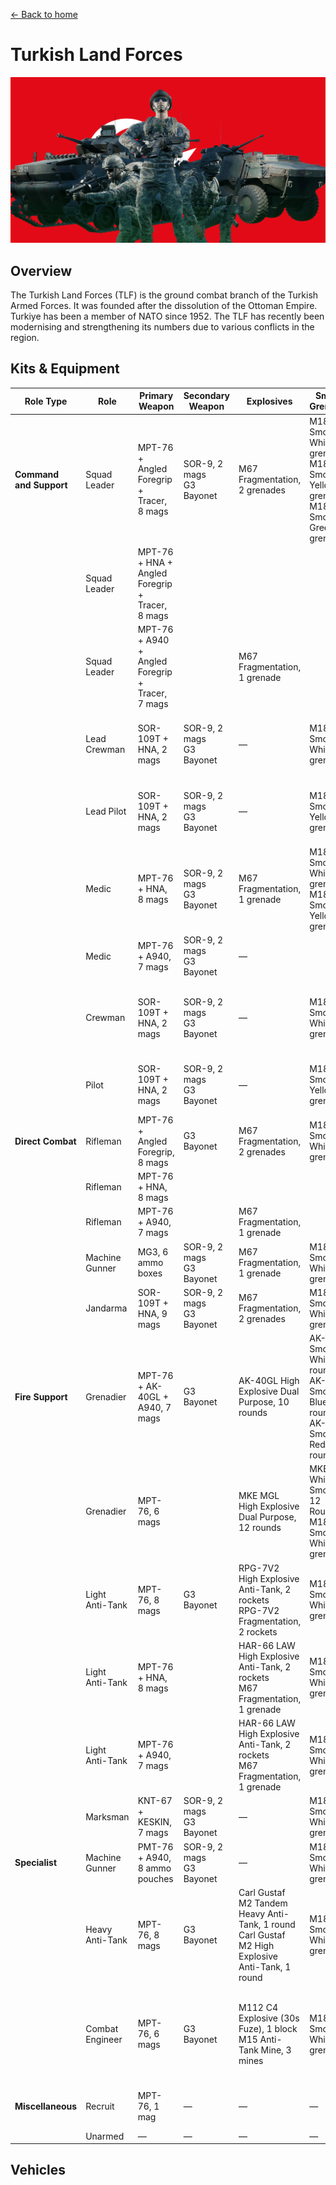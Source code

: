 [← Back to home](../../README.md)

# Turkish Land Forces

![Turkish Land Forces](./turkish-land-forces.png)

## Overview
The Turkish Land Forces (TLF) is the ground combat branch of the Turkish Armed Forces. It was founded after the dissolution of the Ottoman Empire. Turkiye has been a member of NATO since 1952. The TLF has recently been modernising and strengthening its numbers due to various conflicts in the region.

## Kits & Equipment
| Role Type             | Role             | Primary Weapon                                               | Secondary Weapon                                                | Explosives                                             | Smoke Grenades                                      | Medical Supplies                    | Addtl. Equipment                                                   |
|-----------------------|------------------|--------------------------------------------------------------|-----------------------------------------------------------------|------------------------------------------------------|---------------------------------------------------|-------------------------------------|-------------------------------------------------------------------|
| **Command and Support** | Squad Leader   | MPT-76 + Angled Foregrip + Tracer, 8 mags                      | SOR-9, 2 mags<br>G3 Bayonet                                      | M67 Fragmentation, 2 grenades                        | M18 Smoke White, 2 grenades<br>M18 Smoke Yellow, 1 grenade<br>M18 Smoke Green, 1 grenade | Field Dressing, 2 packages           | Field Binoculars<br>Rally Point                                    |
|                       | Squad Leader   | MPT-76 + HNA + Angled Foregrip + Tracer, 8 mags                |                                                                 |                                                      |                                                   |                                     |                                                                     |
|                       | Squad Leader   | MPT-76 + A940 + Angled Foregrip + Tracer, 7 mags               |                                                                 | M67 Fragmentation, 1 grenade                         |                                                   |                                     |                                                                     |
|                       | Lead Crewman      | SOR-109T + HNA, 2 mags                                        | SOR-9, 2 mags<br>G3 Bayonet                                      | —                                                    | M18 Smoke White, 2 grenades                     | Field Dressing, 2 packages           | Field Binoculars<br>Vehicle Repair Tools<br>Rally Point             |
|                       | Lead Pilot        | SOR-109T + HNA, 2 mags                                        | SOR-9, 2 mags<br>G3 Bayonet                                      | —                                                    | M18 Smoke Yellow, 2 grenades                    | Field Dressing, 2 packages           | Field Binoculars<br>Vehicle Repair Tools<br>Rally Point             |
|                       | Medic             | MPT-76 + HNA, 8 mags                                          | SOR-9, 2 mags<br>G3 Bayonet                                      | M67 Fragmentation, 1 grenade                         | M18 Smoke White, 2 grenades<br>M18 Smoke Yellow, 2 grenades | Field Dressing, 9 packages<br>Medical Kit | Entrenching Tool<br>Field Binoculars                              |
|                       | Medic             | MPT-76 + A940, 7 mags                                         | SOR-9, 2 mags<br>G3 Bayonet                                      | —                                                    |                                                   |                                     | Entrenching Tool                                                        |
|                       | Crewman           | SOR-109T + HNA, 2 mags                                        | SOR-9, 2 mags<br>G3 Bayonet                                      | —                                                    | M18 Smoke White, 2 grenades                     | Field Dressing, 2 packages           | Entrenching Tool<br>Field Binoculars<br>Vehicle Repair Tools        |
|                       | Pilot             | SOR-109T + HNA, 2 mags                                        | SOR-9, 2 mags<br>G3 Bayonet                                      | —                                                    | M18 Smoke Yellow, 2 grenades                    | Field Dressing, 2 packages           | Field Binoculars<br>Vehicle Repair Tools                            |
| **Direct Combat**      | Rifleman          | MPT-76 + Angled Foregrip, 8 mags                               | G3 Bayonet                                                      | M67 Fragmentation, 2 grenades                        | M18 Smoke White, 2 grenades                     | Field Dressing, 2 packages           | Entrenching Tool<br>Ammo Bag<br>Field Binoculars                    |
|                       | Rifleman          | MPT-76 + HNA, 8 mags                                          |                                                                 |                                                      |                                                   |                                     |                                                                     |
|                       | Rifleman          | MPT-76 + A940, 7 mags                                         |                                                                 | M67 Fragmentation, 1 grenade                         |                                                   |                                     | Entrenching Tool<br>Ammo Bag                                        |
|                       | Machine Gunner    | MG3, 6 ammo boxes                                             | SOR-9, 2 mags<br>G3 Bayonet                                      | M67 Fragmentation, 1 grenade                         | M18 Smoke White, 2 grenades                     | Field Dressing, 2 packages           | Entrenching Tool<br>Field Binoculars                                |
|                       | Jandarma          | SOR-109T + HNA, 9 mags                                        | SOR-9, 2 mags<br>G3 Bayonet                                      | M67 Fragmentation, 2 grenades                        | M18 Smoke White, 2 grenades                     | Field Dressing, 2 packages           | Entrenching Tool<br>Field Binoculars                                |
| **Fire Support**       | Grenadier         | MPT-76 + AK-40GL + A940, 7 mags                                | G3 Bayonet                                                      | AK-40GL High Explosive Dual Purpose, 10 rounds       | AK-40GL Smoke White, 2 rounds<br>AK-40GL Smoke Blue, 2 rounds<br>AK-40GL Smoke Red, 2 rounds | Field Dressing, 2 packages           | Entrenching Tool<br>Field Binoculars                                |
|                       | Grenadier         | MPT-76, 6 mags                                                |                                                                 | MKE MGL High Explosive Dual Purpose, 12 rounds       | MKE MGL White Smoke, 12 Rounds<br>M18 Smoke White, 2 grenades | Field Dressing, 2 packages           | Entrenching Tool                                                        |
|                       | Light Anti-Tank | MPT-76, 8 mags                                                | G3 Bayonet                                                      | RPG-7V2 High Explosive Anti-Tank, 2 rockets<br>RPG-7V2 Fragmentation, 2 rockets | M18 Smoke White, 2 grenades                     | Field Dressing, 2 packages           | Entrenching Tool<br>Field Binoculars                                |
|                       | Light Anti-Tank | MPT-76 + HNA, 8 mags                                          |                                                                 | HAR-66 LAW High Explosive Anti-Tank, 2 rockets<br>M67 Fragmentation, 1 grenade | M18 Smoke White, 2 grenades                     | Field Dressing, 2 packages           | Entrenching Tool                                                        |
|                       | Light Anti-Tank | MPT-76 + A940, 7 mags                                         |                                                                 | HAR-66 LAW High Explosive Anti-Tank, 2 rockets<br>M67 Fragmentation, 1 grenade | M18 Smoke White, 2 grenades                     | Field Dressing, 2 packages           | Entrenching Tool                                                        |
|                       | Marksman           | KNT-67 + KESKIN, 7 mags                                        | SOR-9, 2 mags<br>G3 Bayonet                                      | —                                                    | M18 Smoke White, 2 grenades                     | Field Dressing, 2 packages           | Entrenching Tool<br>Field Binoculars                                |
| **Specialist**         | Machine Gunner    | PMT-76 + A940, 8 ammo pouches                                  | SOR-9, 2 mags<br>G3 Bayonet                                      | —                                                    | M18 Smoke White, 2 grenades                     | Field Dressing, 2 packages           | Entrenching Tool                                                        |
|                       | Heavy Anti-Tank   | MPT-76, 8 mags                                                | G3 Bayonet                                                      | Carl Gustaf M2 Tandem Heavy Anti-Tank, 1 round<br>Carl Gustaf M2 High Explosive Anti-Tank, 1 round | M18 Smoke White, 2 grenades                     | Field Dressing, 2 packages           | Entrenching Tool                                                        |
|                       | Combat Engineer   | MPT-76, 6 mags                                                | G3 Bayonet                                                      | M112 C4 Explosive (30s Fuze), 1 block<br>M15 Anti-Tank Mine, 3 mines | M18 Smoke White, 2 grenades                     | Field Dressing, 2 packages           | Entrenching Tool<br>Vehicle Repair Tools<br>Sandbags<br>Razor Wire<br>Field Binoculars |
| **Miscellaneous**      | Recruit           | MPT-76, 1 mag                                                 | —                                                               | —                                                    | —                                                 | Field Dressing, 1 package             | Entrenching Tool                                                        |
|                       | Unarmed           | —                                                              | —                                                               | —                                                    | —                                                 | —                                   | —                                                                 |

## Vehicles